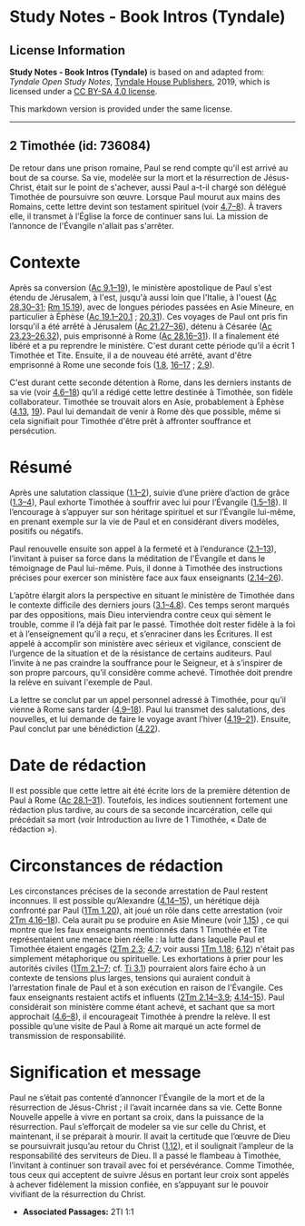 # Study Notes - Book Intros (Tyndale)

## License Information

**Study Notes - Book Intros (Tyndale)** is based on and adapted from: _Tyndale Open Study Notes_, [Tyndale House Publishers](https://tyndaleopenresources.com/), 2019, which is licensed under a [CC BY-SA 4.0 license](https://creativecommons.org/licenses/by-sa/4.0/legalcode.en).

This markdown version is provided under the same license.



--------------------------------

## 2 Timothée (id: 736084)

De retour dans une prison romaine, Paul se rend compte qu'il est arrivé au bout de sa course. Sa vie, modelée sur la mort et la résurrection de Jésus\-Christ, était sur le point de s'achever, aussi Paul a\-t\-il chargé son délégué Timothée de poursuivre son œuvre. Lorsque Paul mourut aux mains des Romains, cette lettre devint son testament spirituel (voir [4\.7–8](https://ref.ly/2Tim4:7-2Tim4:8)). À travers elle, il transmet à l’Église la force de continuer sans lui. La mission de l’annonce de l'Évangile n'allait pas s'arrêter.

Contexte
========

Après sa conversion ([Ac 9\.1–19](https://ref.ly/Acts9:1-Acts9:19)), le ministère apostolique de Paul s'est étendu de Jérusalem, à l'est, jusqu'à aussi loin que l'Italie, à l'ouest ([Ac 28\.30–31](https://ref.ly/Acts28:30-Acts28:31); [Rm 15\.19](https://ref.ly/Rom15:19)), avec de longues périodes passées en Asie Mineure, en particulier à Éphèse ([Ac 19\.1–20\.1](https://ref.ly/Acts19:1-Acts20:1) ; [20\.31](https://ref.ly/Acts20:31)). Ces voyages de Paul ont pris fin lorsqu'il a été arrêté à Jérusalem ([Ac 21\.27–36](https://ref.ly/Acts21:27-Acts21:36)), détenu à Césarée ([Ac 23\.23–26\.32](https://ref.ly/Acts23:23-Acts26:32)), puis emprisonné à Rome ([Ac 28\.16–31](https://ref.ly/Acts28:16-Acts28:31)). Il a finalement été libéré et a pu reprendre le ministère. C'est durant cette période qu'il a écrit 1 Timothée et Tite. Ensuite, il a de nouveau été arrêté, avant d'être emprisonné à Rome une seconde fois ([1\.8](https://ref.ly/2Tim1:8), [16–17](https://ref.ly/2Tim1:16-2Tim1:17) ; [2\.9](https://ref.ly/2Tim2:9)).

C'est durant cette seconde détention à Rome, dans les derniers instants de sa vie (voir [4\.6–18](https://ref.ly/2Tim4:6-2Tim4:18)) qu’il a rédigé cette lettre destinée à Timothée, son fidèle collaborateur. Timothée se trouvait alors en Asie, probablement à Éphèse ([4\.13](https://ref.ly/2Tim4:13), [19](https://ref.ly/2Tim4:19)). Paul lui demandait de venir à Rome dès que possible, même si cela signifiait pour Timothée d'être prêt à affronter souffrance et persécution.

Résumé
======

Après une salutation classique ([1\.1–2](https://ref.ly/2Tim1:1-2Tim1:2)), suivie d’une prière d’action de grâce ([1\.3–4](https://ref.ly/2Tim1:3-2Tim1:4)), Paul exhorte Timothée à souffrir avec lui pour l’Évangile ([1\.5–18](https://ref.ly/2Tim1:5-2Tim1:18)). Il l’encourage à s’appuyer sur son héritage spirituel et sur l’Évangile lui\-même, en prenant exemple sur la vie de Paul et en considérant divers modèles, positifs ou négatifs.

Paul renouvelle ensuite son appel à la fermeté et à l’endurance ([2\.1–13](https://ref.ly/2Tim2:1-2Tim2:13)), l’invitant à puiser sa force dans la méditation de l'Évangile et dans le témoignage de Paul lui\-même. Puis, il donne à Timothée des instructions précises pour exercer son ministère face aux faux enseignants ([2\.14–26](https://ref.ly/2Tim2:14-2Tim2:26)).

L’apôtre élargit alors la perspective en situant le ministère de Timothée dans le contexte difficile des derniers jours ([3\.1–4\.8](https://ref.ly/2Tim3:1-2Tim4:8)). Ces temps seront marqués par des oppositions, mais Dieu interviendra contre ceux qui sèment le trouble, comme il l’a déjà fait par le passé. Timothée doit rester fidèle à la foi et à l’enseignement qu’il a reçu, et s’enraciner dans les Écritures. Il est appelé à accomplir son ministère avec sérieux et vigilance, conscient de l’urgence de la situation et de la résistance de certains auditeurs. Paul l’invite à ne pas craindre la souffrance pour le Seigneur, et à s’inspirer de son propre parcours, qu’il considère comme achevé. Timothée doit prendre la relève en suivant l'exemple de Paul.

La lettre se conclut par un appel personnel adressé à Timothée, pour qu’il vienne à Rome sans tarder ([4\.9–18](https://ref.ly/2Tim4:9-2Tim4:18)). Paul lui transmet des salutations, des nouvelles, et lui demande de faire le voyage avant l’hiver ([4\.19–21](https://ref.ly/2Tim4:19-2Tim4:21)). Ensuite, Paul conclut par une bénédiction ([4\.22](https://ref.ly/2Tim4:22)).

Date de rédaction
=================

Il est possible que cette lettre ait été écrite lors de la première détention de Paul à Rome ([Ac 28\.1–31](https://ref.ly/Acts28:1-Acts28:31)). Toutefois, les indices soutiennent fortement une rédaction plus tardive, au cours de sa seconde incarcération, celle qui précédait sa mort (voir Introduction au livre de 1 Timothée, « Date de rédaction »).

Circonstances de rédaction
==========================

Les circonstances précises de la seconde arrestation de Paul restent inconnues. Il est possible qu’Alexandre ([4\.14–15](https://ref.ly/2Tim4:14-2Tim4:15)), un hérétique déjà confronté par Paul ([1Tm 1\.20](https://ref.ly/1Tim1:20)), ait joué un rôle dans cette arrestation (voir [2Tm 4\.16–18](https://ref.ly/2Tim4:16-2Tim4:18)). Cela aurait pu se produire en Asie Mineure (voir [1\.15](https://ref.ly/2Tim1:15)) , ce qui montre que les faux enseignants mentionnés dans 1 Timothée et Tite représentaient une menace bien réelle : la lutte dans laquelle Paul et Timothée étaient engagés ([2Tm 2\.3](https://ref.ly/2Tim2:3); [4\.7](https://ref.ly/2Tim4:7); voir aussi [1Tm 1\.18](https://ref.ly/1Tim1:18); [6\.12](https://ref.ly/1Tim6:12)) n'était pas simplement métaphorique ou spirituelle. Les exhortations à prier pour les autorités civiles ([1Tm 2\.1–7](https://ref.ly/1Tim2:1-1Tim2:7); cf. [Ti 3\.1](https://ref.ly/Titus3:1)) pourraient alors faire écho à un contexte de tensions plus larges, tensions qui auraient conduit à l’arrestation finale de Paul et à son exécution en raison de l'Évangile. Ces faux enseignants restaient actifs et influents ([2Tm 2\.14–3\.9](https://ref.ly/2Tim2:14-2Tim3:9); [4\.14–15](https://ref.ly/2Tim4:14-2Tim4:15)). Paul considérait son ministère comme étant achevé, et sachant que sa mort approchait ([4\.6–8](https://ref.ly/2Tim4:6-2Tim4:8)), il encourageait Timothée à prendre la relève. Il est possible qu’une visite de Paul à Rome ait marqué un acte formel de transmission de responsabilité.

Signification et message
========================

Paul ne s’était pas contenté d’annoncer l'Évangile de la mort et de la résurrection de Jésus\-Christ ; il l’avait incarnée dans sa vie. Cette Bonne Nouvelle appelle à vivre en portant sa croix, dans la puissance de la résurrection. Paul s’efforçait de modeler sa vie sur celle du Christ, et maintenant, il se préparait à mourir. Il avait la certitude que l’œuvre de Dieu se poursuivrait jusqu’au retour du Christ ([1\.12](https://ref.ly/2Tim1:12)), et il soulignait l’ampleur de la responsabilité des serviteurs de Dieu. Il a passé le flambeau à Timothée, l’invitant à continuer son travail avec foi et persévérance. Comme Timothée, tous ceux qui acceptent de suivre Jésus en portant leur croix sont appelés à achever fidèlement la mission confiée, en s’appuyant sur le pouvoir vivifiant de la résurrection du Christ.

* **Associated Passages:** 2TI 1:1

